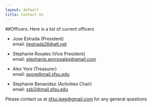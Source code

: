 ```yaml
---
layout: default
title: Contact Us
---
```

##Officers:
Here is a list of current officers

* Jose Estrada (President)  
  email: jlestrada26@att.net

* Stephanie Rosales (Vice President)  
  email: stephanie.annrosales@gmail.com

* Alex Yore (Treasurer)  
  email: ayore@mail.sfsu.edu

* Stephanie Benavidez (Activities Chair)  
  email: ssb2@mail.sfsu.edu

Please contact us at sfsu.ieee@gmail.com for any general questions 
